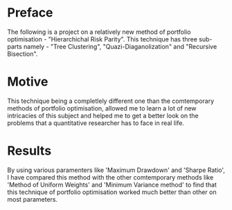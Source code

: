 # Preface 
The following is a project on a relatively new method of portfolio optimisation - "Hierarchichal Risk Parity". 
This technique has three sub-parts namely - "Tree Clustering", "Quazi-Diaganolization" and "Recursive Bisection".
# Motive 
This technique being a completlely different one than the comtemporary methods of portfolio optimisation, allowed me to learn a lot of new intricacies of this subject and helped me to get a better look on the problems that a quantitative researcher has to face in real life. 
# Results 
By using various paramenters like 'Maximum Drawdown' and 'Sharpe Ratio', I have compared this method with the other comtemporary methods like 'Method of Uniform Weights' and 'Minimum Variance method' to find that this technique of portfolio optimisation worked much better than other on most parameters.
